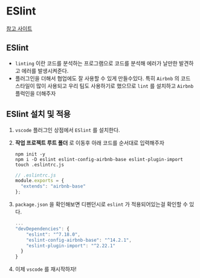 # ESlint

[참고 사이트](https://travishorn.com/setting-up-eslint-on-vs-code-with-airbnb-javascript-style-guide-6eb78a535ba6)

## ESlint

* `linting` 이란 코드를 분석하는 프로그램으로 코드를 분석해 에러가 날만한 발견하고 에러를 발생시켜준다.
* 플러그인을 더해서 협업에도 잘 사용할 수 있게 만들수있다. 특히 `Airbnb` 의 코드 스타일이 많이 사용되고 우리 팀도 사용하기로 했으므로 `lint` 를 설치하고 `Airbnb` 플럭인을 더해주자

## ESlint 설치 및 적용

1. `vscode` 플러그인 상점에서 `ESlint` 를 설치한다.
2. **작업 프로젝트 루트 폴더** 로 이동후 아래 코드를 순서대로 입력해주자

   ```text
   npm init -y
   npm i -D eslint eslint-config-airbnb-base eslint-plugin-import
   touch .eslintrc.js
   ```

   ```javascript
   // .eslintrc.js
   module.exports = {
     "extends": "airbnb-base"
   };
   ```

3. `package.json` 을 확인해보면 디펜던시로 `eslint` 가 적용되어있는걸 확인할 수 있다.

   ```javascript
   ... 
   "devDependencies": {
       "eslint": "^7.18.0",
       "eslint-config-airbnb-base": "^14.2.1",
       "eslint-plugin-import": "^2.22.1"
     }
   }
   ```

4. 이제 `vscode` 를 재시작하자!

